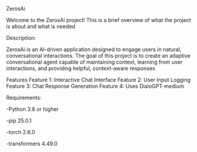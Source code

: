 ZerosAi

Welcome to the ZerosAi project! This is a brief overview of what the project is about and what is needed

Description:
 
ZerosAi is an AI-driven application designed to engage users in natural, conversational interactions. The goal of this project is to create an adaptive conversational agent capable of maintaining context, learning from user interactions, and providing helpful, context-aware responses

Features
Feature 1: Interactive Chat Interface 
Feature 2: User Input Logging 
Feature 3: Chat Response Generation 
Feature 4: Uses DialoGPT-medium

Requirements: 

-Python 3.8 or higher 

-pip 25.0.1

-torch 2.6.0

-transformers 4.49.0
